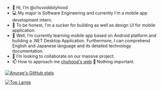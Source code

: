 - 👋 Hi, I’m @chuvoddolyhood
- 💻 My major is Software Engineering and currently I'm a mobile app development intern.
- 👀 To be honest, I'm a sucker for building as well as design UI for mobile application.
- 🌱 Well, I’m currently learning mobile app based on Android platform and building a .NET Desktop Application. Furthermore, I can comprehend English and Japanese language and its detailed technology documentation.
- 💞️ I’m looking to collaborate on our massive project.
- 📫 How to approach me <a href="https://chuvoddolyhood.github.io/trannhannghia/">chuhood's web</a> 🤣 Nothing important.

<!---
chuvoddolyhood/chuvoddolyhood is a ✨ special ✨ repository because its `README.md` (this file) appears on your GitHub profile.
You can click the Preview link to take a look at your changes.
--->
[![Anurag's GitHub stats](https://github-readme-stats.vercel.app/api?username=chuvoddolyhood)](https://github.com/anuraghazra/github-readme-stats)

[![Top Langs](https://github-readme-stats.vercel.app/api/top-langs/?username=chuvoddolyhood&layout=compact)](https://github.com/anuraghazra/github-readme-stats)
